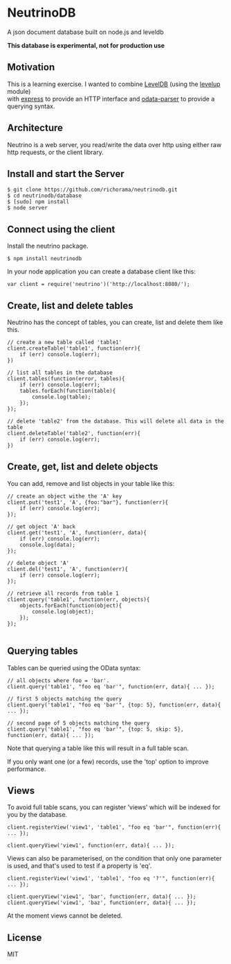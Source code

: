 NeutrinoDB
==========

A json document database built on node.js and leveldb

**This database is experimental, not for production use**

Motivation
----------

This is a learning exercise. I wanted to combine [LevelDB](https://code.google.com/p/leveldb/) (using the [levelup](https://npmjs.org/package/levelup) module)  
with [express](https://npmjs.org/package/express) to provide an HTTP interface and [odata-parser](https://npmjs.org/package/odata-parser) to provide a querying syntax.


Architecture
------------

Neutrino is a web server, you read/write the data over http using either raw http requests, or the client library.

Install and start the Server
----------------------------

```
$ git clone https://github.com/richorama/neutrinodb.git
$ cd neutrinodb/database
$ [sudo] npm install
$ node server
```

Connect using the client
------------------------

Install the neutrino package.

```
$ npm install neutrinodb
```

In your node application you can create a database client like this:

```
var client = require('neutrino')('http://localhost:8080/');
```

Create, list and delete tables
------------------------------

Neutrino has the concept of tables, you can create, list and delete them like this.

```
// create a new table called 'table1'
client.createTable('table1', function(err){
	if (err) console.log(err);
})

// list all tables in the database
client.tables(function(error, tables){
	if (err) console.log(err);
	tables.forEach(function(table){
		console.log(table);
	});
});

// delete 'table2' from the database. This will delete all data in the table
client.deleteTable('table2', function(err){
	if (err) console.log(err);
})

```

Create, get, list and delete objects
-------------------------------

You can add, remove and list objects in your table like this:

```
// create an object withe the 'A' key 
client.put('test1', 'A', {foo:"bar"}, function(err){
	if (err) console.log(err);
});
	
// get object 'A' back
client.get('test1', 'A', function(err, data){
	if (err) console.log(err);
	console.log(data); 
});	

// delete object 'A'
client.del('test1', 'A', function(err){
	if (err) console.log(err);
});

// retrieve all records from table 1
client.query('table1', function(err, objects){
	objects.forEach(function(object){
		console.log(object);
	});
});


```

Querying tables
---------------

Tables can be queried using the OData syntax:

```
// all objects where foo = 'bar'.
client.query('table1', "foo eq 'bar'", function(err, data){ ... });

// first 5 objects matching the query
client.query('table1', "foo eq 'bar'", {top: 5}, function(err, data){ ... });

// second page of 5 objects matching the query
client.query('table1', "foo eq 'bar'", {top: 5, skip: 5}, function(err, data){ ... });

```

Note that querying a table like this will result in a full table scan.

If you only want one (or a few) records, use the 'top' option to improve performance.

Views
-----

To avoid full table scans, you can register 'views' which will be indexed for you by the database.

```
client.registerView('view1', 'table1', "foo eq 'bar'", function(err){ ... });

client.queryView('view1', function(err, data){ ... });
```

Views can also be parameterised, on the condition that only one parameter is used, and that's used to test if a property is 'eq'.

```
client.registerView('view1', 'table1', "foo eq '?'", function(err){ ... });

client.queryView('view1', 'bar', function(err, data){ ... });
client.queryView('view1', 'baz', function(err, data){ ... });

```

At the moment views cannot be deleted.


License
-------

MIT